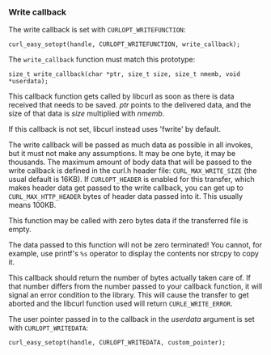### Write callback

The write callback is set with `CURLOPT_WRITEFUNCTION`:

    curl_easy_setopt(handle, CURLOPT_WRITEFUNCTION, write_callback);

The `write_callback` function must match this prototype:

    size_t write_callback(char *ptr, size_t size, size_t nmemb, void *userdata);

This callback function gets called by libcurl as soon as there is data
received that needs to be saved. *ptr* points to the delivered data, and the
size of that data is *size* multiplied with *nmemb*.

If this callback is not set, libcurl instead uses 'fwrite' by default.

The write callback will be passed as much data as possible in all invokes, but
it must not make any assumptions. It may be one byte, it may be thousands.
The maximum amount of body data that will be passed to the write callback is
defined in the curl.h header file: `CURL_MAX_WRITE_SIZE` (the usual default is
16KB). If `CURLOPT_HEADER` is enabled for this transfer, which makes header
data get passed to the write callback, you can get up to
`CURL_MAX_HTTP_HEADER` bytes of header data passed into it. This usually means
100KB.

This function may be called with zero bytes data if the transferred file is empty.

The data passed to this function will not be zero terminated! You cannot, for
example, use printf's `%s` operator to display the contents nor strcpy to copy
it.

This callback should return the number of bytes actually taken care of. If
that number differs from the number passed to your callback function, it will
signal an error condition to the library. This will cause the transfer to get
aborted and the libcurl function used will return `CURLE_WRITE_ERROR`.

The user pointer passed in to the callback in the *userdata* argument is set
with `CURLOPT_WRITEDATA`:

    curl_easy_setopt(handle, CURLOPT_WRITEDATA, custom_pointer);
